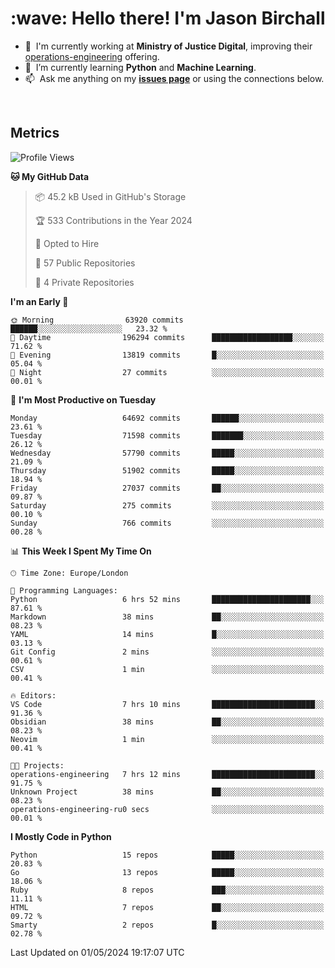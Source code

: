 <h1 align="left" id="jason-title">:wave: Hello there! I'm Jason Birchall</h1>

- :office: &nbsp;I'm currently working at **Ministry of Justice Digital**, improving their [operations-engineering](https://github.com/ministryofjustice/operations-engineering) offering.
- :seedling: &nbsp;I’m currently learning **Python** and **Machine Learning**.
- :mailbox: &nbsp;Ask me anything on my **[issues page]** or using the connections below.


<br>


<h2>Metrics</h2>

<!--START_SECTION:waka-->
![Profile Views](http://img.shields.io/badge/Profile%20Views-8-blue)

**🐱 My GitHub Data** 

> 📦 45.2 kB Used in GitHub's Storage 
 > 
> 🏆 533 Contributions in the Year 2024
 > 
> 💼 Opted to Hire
 > 
> 📜 57 Public Repositories 
 > 
> 🔑 4 Private Repositories 
 > 
**I'm an Early 🐤** 

```text
🌞 Morning                63920 commits       ██████░░░░░░░░░░░░░░░░░░░   23.32 % 
🌆 Daytime                196294 commits      ██████████████████░░░░░░░   71.62 % 
🌃 Evening                13819 commits       █░░░░░░░░░░░░░░░░░░░░░░░░   05.04 % 
🌙 Night                  27 commits          ░░░░░░░░░░░░░░░░░░░░░░░░░   00.01 % 
```
📅 **I'm Most Productive on Tuesday** 

```text
Monday                   64692 commits       ██████░░░░░░░░░░░░░░░░░░░   23.61 % 
Tuesday                  71598 commits       ███████░░░░░░░░░░░░░░░░░░   26.12 % 
Wednesday                57790 commits       █████░░░░░░░░░░░░░░░░░░░░   21.09 % 
Thursday                 51902 commits       █████░░░░░░░░░░░░░░░░░░░░   18.94 % 
Friday                   27037 commits       ██░░░░░░░░░░░░░░░░░░░░░░░   09.87 % 
Saturday                 275 commits         ░░░░░░░░░░░░░░░░░░░░░░░░░   00.10 % 
Sunday                   766 commits         ░░░░░░░░░░░░░░░░░░░░░░░░░   00.28 % 
```


📊 **This Week I Spent My Time On** 

```text
🕑︎ Time Zone: Europe/London

💬 Programming Languages: 
Python                   6 hrs 52 mins       ██████████████████████░░░   87.61 % 
Markdown                 38 mins             ██░░░░░░░░░░░░░░░░░░░░░░░   08.23 % 
YAML                     14 mins             █░░░░░░░░░░░░░░░░░░░░░░░░   03.13 % 
Git Config               2 mins              ░░░░░░░░░░░░░░░░░░░░░░░░░   00.61 % 
CSV                      1 min               ░░░░░░░░░░░░░░░░░░░░░░░░░   00.41 % 

🔥 Editors: 
VS Code                  7 hrs 10 mins       ███████████████████████░░   91.36 % 
Obsidian                 38 mins             ██░░░░░░░░░░░░░░░░░░░░░░░   08.23 % 
Neovim                   1 min               ░░░░░░░░░░░░░░░░░░░░░░░░░   00.41 % 

🐱‍💻 Projects: 
operations-engineering   7 hrs 12 mins       ███████████████████████░░   91.75 % 
Unknown Project          38 mins             ██░░░░░░░░░░░░░░░░░░░░░░░   08.23 % 
operations-engineering-ru0 secs              ░░░░░░░░░░░░░░░░░░░░░░░░░   00.01 % 
```

**I Mostly Code in Python** 

```text
Python                   15 repos            █████░░░░░░░░░░░░░░░░░░░░   20.83 % 
Go                       13 repos            █████░░░░░░░░░░░░░░░░░░░░   18.06 % 
Ruby                     8 repos             ███░░░░░░░░░░░░░░░░░░░░░░   11.11 % 
HTML                     7 repos             ██░░░░░░░░░░░░░░░░░░░░░░░   09.72 % 
Smarty                   2 repos             █░░░░░░░░░░░░░░░░░░░░░░░░   02.78 % 
```




 Last Updated on 01/05/2024 19:17:07 UTC
<!--END_SECTION:waka-->

<!-- links -->

[issues page]: https://github.com/jasonBirchall/jasonBirchall/issues "jasonBirchall/issues"
